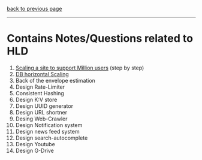 [back to previous page](../README.md)

---

# Contains Notes/Questions related to HLD

1. [Scaling a site to support Million users](./scaling-to-million-users.md) (step by step)
2. [DB horizontal Scaling](./DB-sharding.md)
3. Back of the envelope estimation
4. Design Rate-Limiter
5. Consistent Hashing
6. Design K:V store
7. Design UUID generator
8. Design URL shortner
9. Desing Web-Crawler
10. Design Notification system
11. Design news feed system
12. Design search-autocomplete
13. Design Youtube
14. Design G-Drive